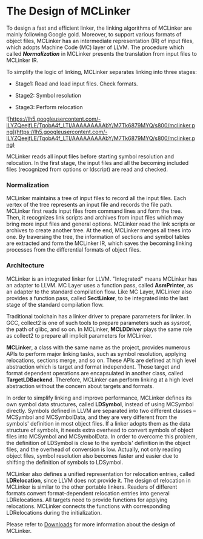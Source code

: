 # The Design of MCLinker #

To design a fast and efficient linker, the linking algorithms of MCLinker are mainly following Google gold. Moreover, to support various formats of object files, MCLinker has an intermediate representation (IR) of input files, which adopts Machine Code (MC) layer of LLVM. The procedure which called _**Normalization**_ in MCLinker presents the translation from input files to MCLinker IR.



To simplify the logic of linking, MCLinker separates linking into three stages:

  * Stage1: Read and load input files. Check formats.

  * Stage2: Symbol resolution

  * Stage3: Perform relocation

![https://lh5.googleusercontent.com/-lLYZQeejfLE/TqobA4f_LTI/AAAAAAAAAbY/M7Tk6879MYQ/s800/mclinker.png](https://lh5.googleusercontent.com/-lLYZQeejfLE/TqobA4f_LTI/AAAAAAAAAbY/M7Tk6879MYQ/s800/mclinker.png)

MCLinker reads all input files before starting symbol resolution and relocation. In the first stage, the input files and all the becoming included files (recognized from options or ldscript) are read and checked.



### Normalization ###

MCLinker maintains a tree of input files to record all the input files. Each vertex of the tree represents an input file and records the file path. MCLinker first reads input files from command lines and form the tree. Then, it recognizes link scripts and archives from input files which may bring more input files and general options. MCLinker read the link scripts or archives to create another tree. At the end, MCLinker merges all trees into one. By traversing the tree, the information of sections and symbol tables are extracted and form the MCLinker IR, which saves the becoming linking processes from the differential formats of object files.


### Architecture ###

MCLinker is an integrated linker for LLVM. "Integrated" means MCLinker has an adapter to LLVM. MC Layer uses a function pass, called **AsmPrinter**, as an adapter to the standard compilation flow. Like MC Layer, MCLinker also provides a function pass, called **SectLinker**, to be integrated into the last stage of the standard compilation flow.

Traditional toolchain has a linker driver to prepare parameters for linker. In GCC, collect2 is one of such tools to prepare parameters such as _sysroot_, the path of glibc, and so on. In MCLinker, **MCLDDriver** plays the same role as collect2 to prepare all implicit parameters for MCLinker.

**MCLinker**, a class with the same name as the project, provides numerous APIs to perform major linking tasks, such as symbol resolution, applying relocations, sections merge, and so on. These APIs are defined at high level abstraction which is target and format independent. Those target and format dependent operations are encapsulated in another class, called **TargetLDBackend**. Therefore, MCLinker can perform linking at a high level abstraction without the concern about targets and formats.

In order to simplify linking and improve performance, MCLinker defines its own symbol data structures, called **LDSymbol**, instead of using MCSymbol directly. Symbols defined in LLVM are separated into two different classes – MCSymbol and MCSymbolData, and they are very different from the symbols' definition in most object files. If a linker adopts them as the data structure of symbols, it needs extra overhead to convert symbols of object files into MCSymbol and MCSymbolData. In order to overcome this problem, the definition of LDSymbol is close to the symbols' definition in the object files, and the overhead of conversion is low. Actually, not only reading object files, symbol resolution also becomes faster and easier due to shifting the definition of symbols to LDSymbol.

MCLinker also defines a unified representation for relocation entries, called **LDRelocation**, since LLVM does not provide it. The design of relocation in MCLinker is similar to the other portable linkers. Readers of different formats convert format-dependent relocation entries into general LDRelocations. All targets need to provide functions for applying relocations. MCLinker connects the functions with corresponding LDRelocations during the initialization.

Please refer to [Downloads](http://code.google.com/p/mclinker/downloads/list) for more information about the design of MCLinker.